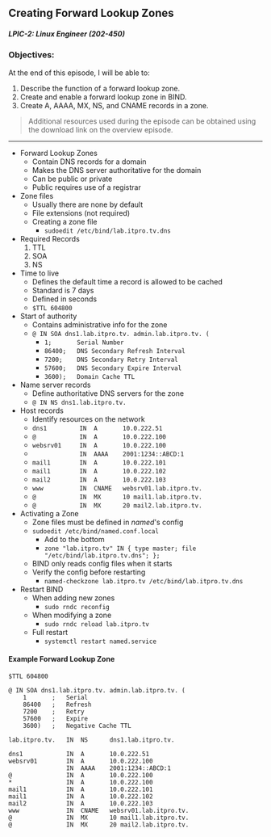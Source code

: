 ## Creating Forward Lookup Zones  
##### LPIC-2: Linux Engineer (202-450)  

### Objectives:  

At the end of this episode, I will be able to:  

1. Describe the function of a forward lookup zone. 
2. Create and enable a forward lookup zone in BIND. 
3. Create A, AAAA, MX, NS, and CNAME records in a zone. 

>Additional resources used during the episode can be obtained using the download link on the overview episode.  

-----------------------------------------------------------

* Forward Lookup Zones
	+ Contain DNS records for a domain
	+ Makes the DNS server authoritative for the domain
	+ Can be public or private
	+ Public requires use of a registrar
* Zone files
	+ Usually there are none by default
	+ File extensions (not required)
	+ Creating a zone file
		- `sudoedit /etc/bind/lab.itpro.tv.dns`
* Required Records
	1. TTL
	2. SOA
	3. NS
* Time to live
	+ Defines the default time a record is allowed to be cached
	+ Standard is 7 days
	+ Defined in seconds
	+ `$TTL 604800`
* Start of authority
	+ Contains administrative info for the zone
	+ `@ IN SOA dns1.lab.itpro.tv. admin.lab.itpro.tv. (`
		- `1;		Serial Number`
		- `86400;	DNS Secondary Refresh Interval`
		- `7200;	DNS Secondary Retry Interval`
		- `57600;	DNS Secondary Expire Interval`
		- `3600);	Domain Cache TTL`
* Name server records
	+ Define authoritative DNS servers for the zone
	+ `@ IN NS dns1.lab.itpro.tv.`
* Host records
	+ Identify resources on the network
	+ `dns1			IN	A		10.0.222.51`
	+ `@			IN	A		10.0.222.100`
	+ `websrv01		IN	A		10.0.222.100`
	+ `				IN	AAAA	2001:1234::ABCD:1`
	+ `mail1		IN	A		10.0.222.101`
	+ `mail1		IN	A		10.0.222.102`
	+ `mail2		IN	A		10.0.222.103`
	+ `www			IN	CNAME	websrv01.lab.itpro.tv.`
	+ `@			IN	MX		10 mail1.lab.itpro.tv.`
	+ `@			IN	MX		20 mail2.lab.itpro.tv.`
* Activating a Zone
	+ Zone files must be defined in *named*'s config
	+ `sudoedit /etc/bind/named.conf.local`
		- Add to the bottom
		- `zone "lab.itpro.tv" IN { type master; file "/etc/bind/lab.itpro.tv.dns"; };`
	+ BIND only reads config files when it starts
	+ Verify the config before restarting
		- `named-checkzone lab.itpro.tv /etc/bind/lab.itpro.tv.dns`
* Restart BIND
	+ When adding new zones
		- `sudo rndc reconfig`
	+ When modifying a zone
		- `sudo rndc reload lab.itpro.tv`
	+ Full restart
		- `systemctl restart named.service`

#### Example Forward Lookup Zone

```
$TTL 604800

@ IN SOA dns1.lab.itpro.tv. admin.lab.itpro.tv. (
	1		;	Serial
	86400	;	Refresh
	7200	;	Retry
	57600	;	Expire
	3600)	;	Negative Cache TTL

lab.itpro.tv.	IN	NS		dns1.lab.itpro.tv.

dns1			IN	A		10.0.222.51
websrv01		IN	A		10.0.222.100
				IN	AAAA	2001:1234::ABCD:1
@				IN	A		10.0.222.100
*				IN	A		10.0.222.100
mail1			IN	A		10.0.222.101
mail1			IN	A		10.0.222.102
mail2			IN	A		10.0.222.103
www				IN	CNAME	websrv01.lab.itpro.tv.
@				IN	MX		10 mail1.lab.itpro.tv.
@				IN	MX		20 mail2.lab.itpro.tv.
```
